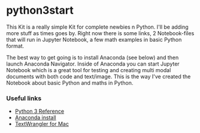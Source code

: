 # python3start
This Kit is a really simple Kit for complete newbies n Python. I'll be adding more stuff as times goes by. Right now there is some links, 2 Notebook-files that will run in Jupyter Notebook, a few math examples in basic Python format.

The best way to get going is to install Anaconda (see below) and then launch Anaconda Navigator. Inside of Anaconda you can start Jupyter Notebook which is a great tool for testing and creating multi modal documents with both code and text/image. This is the way I've created the Notebook about basic Python and maths in Python.

### Useful links
-  [Python 3 Reference](https://docs.python.org/3/reference/)
-  [Anaconda install](https://www.anaconda.com/download/#macos)
-  [TextWrangler for Mac](https://itunes.apple.com/se/app/textwrangler/id404010395?mt=12)
